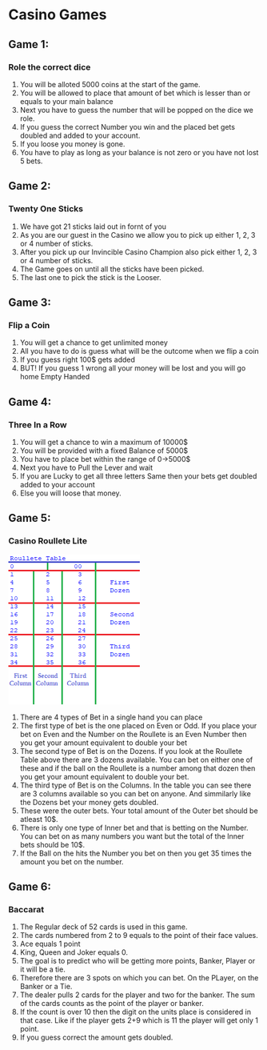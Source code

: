 # Casino Games
## Game 1:
### Role the correct dice
1) You will be alloted 5000 coins at the start of the game.
2) You will be allowed to place that amount of bet which is lesser than or equals to your main balance
3) Next you have to guess the number that will be popped on the dice we role.
4) If you guess the correct Number you win and the placed bet gets doubled and added to your account.
5) If you loose you money is gone.
6) You have to play as long as your balance is not zero or you have not lost 5 bets.
## Game 2:
### Twenty One Sticks
1) We have got 21 sticks laid out in fornt of you
2) As you are our guest in the Casino we allow you to pick up either 1, 2, 3 or 4 number of sticks.
3) After you pick up our Invincible Casino Champion also pick either 1, 2, 3 or 4 number of sticks.
4) The Game goes on until all the sticks have been picked.
5) The last one to pick the stick is the Looser.
## Game 3:
### Flip a Coin
1) You will get a chance to get unlimited money
2) All you have to do is guess what will be the outcome when we flip a coin
3) If you guess right 100$ gets added
4) BUT! If you guess 1 wrong all your money will be lost and you will go home Empty Handed
## Game 4:
### Three In a Row
1) You will get a chance to win a maximum of 10000$
2) You will be provided with a fixed Balance of 5000$
3) You have to place bet within the range of 0->5000$
4) Next you have to Pull the Lever and wait
5) If you are Lucky to get all three letters Same then your bets get doubled added to your account
6) Else you will loose that money.
## Game 5:
### Casino Roullete Lite
![](Roullete_table.png)
1) There are 4 types of Bet in a single hand you can place
2) The first type of bet is the one placed on Even or Odd. If you place your bet on Even and the Number on the Roullete is an Even Number then you get your amount equivalent to double your bet
3) The second type of Bet is on the Dozens. If you look at the Roullete Table above there are 3 dozens available. You can bet on either one of these and if the ball on the Roullete is a number among that dozen then you get your amount equivalent to double your bet.
4) The third type of Bet is on the Columns. In the table you can see there are 3 columns available so you can bet on anyone. And simmilarly like the Dozens bet your money gets doubled.
5) These were the outer bets. Your total amount of the Outer bet should be atleast 10$.
6) There is only one type of Inner bet and that is betting  on the Number. You can bet on as many numbers you want but the total of the Inner bets should be 10$.
7) If the Ball on the hits the Number you bet on then you get 35 times the amount you bet on the number.
## Game 6:
### Baccarat
1) The Regular deck of 52 cards is used in this game.
2) The cards numbered from 2 to 9 equals to the point of their face values.
3) Ace equals 1 point
4) King, Queen and Joker equals 0.
5) The goal is to predict who will be getting more points, Banker, Player or it will be a tie.
6) Therefore there are 3 spots on which you can bet. On the PLayer, on the Banker or a Tie.
7) The dealer pulls 2 cards for the player and two for the banker. The sum of the cards counts as the point of the player or banker.
8) If the count is over 10 then the digit on the units place is considered in that case. Like if the player gets 2+9 which is 11 the player will get only 1 point.
9) If you guess correct the amount gets doubled.

